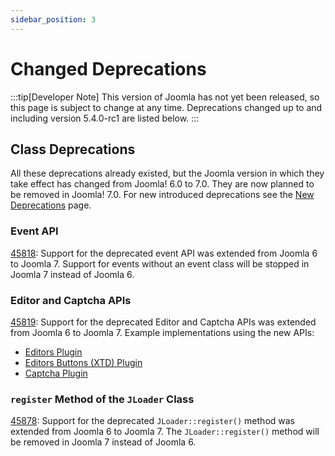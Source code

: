 ```yaml
---
sidebar_position: 3
---
```


Changed Deprecations
====================

:::tip[Developer Note]
  This version of Joomla has not yet been released, so this page is subject to change at any time.
  Deprecations changed up to and including version 5.4.0-rc1 are listed below.
:::

## Class Deprecations

All these deprecations already existed, but the Joomla version in which they take effect has changed
from Joomla! 6.0 to 7.0. They are now planned to be removed in Joomla! 7.0.
For new introduced deprecations see the [New Deprecations](../new-deprecations) page.

### Event API

[45818](https://github.com/joomla/joomla-cms/pull/45818): Support for the deprecated event API was extended from Joomla 6 to Joomla 7.
Support for events without an event class will be stopped in Joomla 7 instead of Joomla 6.

### Editor and Captcha APIs

[45819](https://github.com/joomla/joomla-cms/pull/45819): Support for the deprecated Editor and Captcha APIs was extended from Joomla 6 to Joomla 7.
Example implementations using the new APIs:
 - [Editors Plugin](/docs/building-extensions/plugins/plugin-examples/editors-plugin)
 - [Editors Buttons (XTD) Plugin](/docs/building-extensions/plugins/plugin-examples/editors-xtd-plugin)
 - [Captcha Plugin](/docs/building-extensions/plugins/plugin-examples/captcha-plugin)

### `register` Method of the `JLoader` Class

[45878](https://github.com/joomla/joomla-cms/pull/45878): Support for the deprecated `JLoader::register()` method was extended from Joomla 6 to Joomla 7.
The `JLoader::register()` method will be removed in Joomla 7 instead of Joomla 6.
